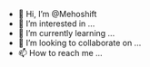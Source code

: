 - 👋 Hi, I’m @Mehoshift
- 👀 I’m interested in ...
- 🌱 I’m currently learning ...
- 💞️ I’m looking to collaborate on ...
- 📫 How to reach me ...

<!---
Mehoshift/Mehoshift is a ✨ special ✨ repository because its `README.md` (this file) appears on your GitHub profile.
You can click the Preview link to take a look at your changes.
---

